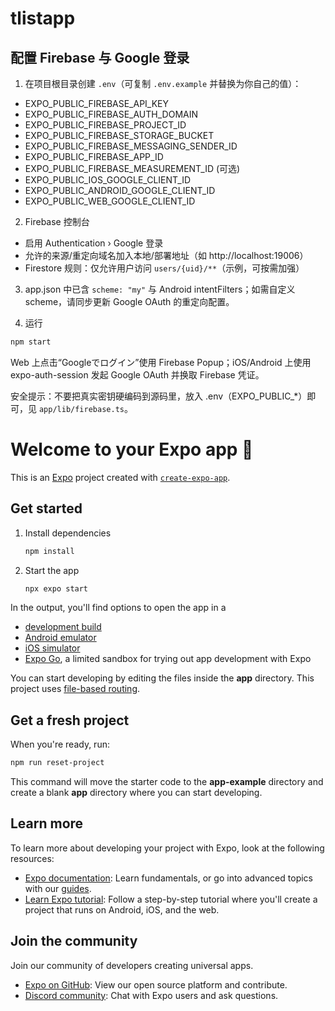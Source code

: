 # tlistapp

## 配置 Firebase 与 Google 登录

1) 在项目根目录创建 `.env`（可复制 `.env.example` 并替换为你自己的值）：

- EXPO_PUBLIC_FIREBASE_API_KEY
- EXPO_PUBLIC_FIREBASE_AUTH_DOMAIN
- EXPO_PUBLIC_FIREBASE_PROJECT_ID
- EXPO_PUBLIC_FIREBASE_STORAGE_BUCKET
- EXPO_PUBLIC_FIREBASE_MESSAGING_SENDER_ID
- EXPO_PUBLIC_FIREBASE_APP_ID
- EXPO_PUBLIC_FIREBASE_MEASUREMENT_ID (可选)
- EXPO_PUBLIC_IOS_GOOGLE_CLIENT_ID
- EXPO_PUBLIC_ANDROID_GOOGLE_CLIENT_ID
- EXPO_PUBLIC_WEB_GOOGLE_CLIENT_ID

2) Firebase 控制台

- 启用 Authentication › Google 登录
- 允许的来源/重定向域名加入本地/部署地址（如 http://localhost:19006）
- Firestore 规则：仅允许用户访问 `users/{uid}/**`（示例，可按需加强）

3) app.json 中已含 `scheme: "my"` 与 Android intentFilters；如需自定义 scheme，请同步更新 Google OAuth 的重定向配置。

4) 运行

```bash
npm start
```

Web 上点击“Googleでログイン”使用 Firebase Popup；iOS/Android 上使用 expo-auth-session 发起 Google OAuth 并换取 Firebase 凭证。

安全提示：不要把真实密钥硬编码到源码里，放入 .env（EXPO_PUBLIC_*）即可，见 `app/lib/firebase.ts`。
# Welcome to your Expo app 👋

This is an [Expo](https://expo.dev) project created with [`create-expo-app`](https://www.npmjs.com/package/create-expo-app).

## Get started

1. Install dependencies

   ```bash
   npm install
   ```

2. Start the app

   ```bash
   npx expo start
   ```

In the output, you'll find options to open the app in a

- [development build](https://docs.expo.dev/develop/development-builds/introduction/)
- [Android emulator](https://docs.expo.dev/workflow/android-studio-emulator/)
- [iOS simulator](https://docs.expo.dev/workflow/ios-simulator/)
- [Expo Go](https://expo.dev/go), a limited sandbox for trying out app development with Expo

You can start developing by editing the files inside the **app** directory. This project uses [file-based routing](https://docs.expo.dev/router/introduction).

## Get a fresh project

When you're ready, run:

```bash
npm run reset-project
```

This command will move the starter code to the **app-example** directory and create a blank **app** directory where you can start developing.

## Learn more

To learn more about developing your project with Expo, look at the following resources:

- [Expo documentation](https://docs.expo.dev/): Learn fundamentals, or go into advanced topics with our [guides](https://docs.expo.dev/guides).
- [Learn Expo tutorial](https://docs.expo.dev/tutorial/introduction/): Follow a step-by-step tutorial where you'll create a project that runs on Android, iOS, and the web.

## Join the community

Join our community of developers creating universal apps.

- [Expo on GitHub](https://github.com/expo/expo): View our open source platform and contribute.
- [Discord community](https://chat.expo.dev): Chat with Expo users and ask questions.
